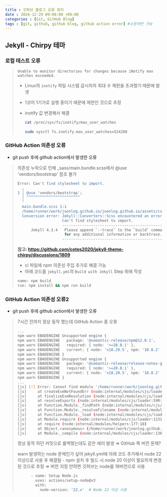 ```yaml
---
title : 깃허브 블로그 오류 정리
date : 2024-12-29 09:00:00 +09:00
categories : [Git, GitHub Blog]
tags : [git, github, github blog, github action error] #소문자만 가능
---
```


## Jekyll - Chirpy 테마

### 로컬 테스트 오류

> `Unable to monitor directories for changes because iNotify max watches exceeded.`
> 
> - Linux의 `inotify` 파일 시스템 감시자의 최대 수 제한을 초과했기 때문에 발생
> - 1코어 1기가로 실행 중이기 때문에 제한인 것으로 추정
> - inotify 값 변경해서 해결
>     
>     ```bash
>     cat /proc/sys/fs/inotify/max_user_watches
>     	
>     sudo sysctl fs.inotify.max_user_watches=524288
>     ```
>     

### GitHub Action 의존성 오류

- git push 후에 github action에서 발생한 오류

> 의존성 누락으로 인해 _sass/main.bundle.scss에서 @use 'vendors/bootstrap' 참조 불가
> 
> 
> ```bash
> Error: Can't find stylesheet to import.
>   ╷
> 1 │ @use 'vendors/bootstrap';
>   │ ^^^^^^^^^^^^^^^^^^^^^^^^
>   ╵
>   main.bundle.scss 1:1                                                                           @use
>   /home/runner/work/joonlog.github.io/joonlog.github.io/assets/css/jekyll-theme-chirpy.scss 1:1  root stylesheet 
>   Conversion error: Jekyll::Converters::Scss encountered an error while converting 'assets/css/jekyll-theme-chirpy.scss':
>                     Can't find stylesheet to import.
>                     ------------------------------------------------
>       Jekyll 4.3.4   Please append `--trace` to the `build` command 
>                      for any additional information or backtrace. 
>                     ------------------------------------------------
> ```
> 
> **참고: https://github.com/cotes2020/jekyll-theme-chirpy/discussions/1809**
> 
> - ci 파일에 npm 의존성 주입 추가로 해결 가능
> - 아래 코드를 `jekyll.yml`의 `Build with Jekyll` Step 위에 작성
> 
> ```bash
> name: npm build
> run: npm install && npm run build
> ```
> 

### GitHub Action 의존성 오류2

- git push 후에 github action에서 발생한 오류

> 7시간 전까지 정상 동작 했는데 GitHub Action 중 오류
> 
> 
> ```bash
> ...
> npm warn EBADENGINE Unsupported engine {
> npm warn EBADENGINE   package: '@semantic-release/npm@12.0.1',
> npm warn EBADENGINE   required: { node: '>=20.8.1' },
> npm warn EBADENGINE   current: { node: 'v18.20.5', npm: '10.8.2' }
> npm warn EBADENGINE }
> npm warn EBADENGINE Unsupported engine {
> npm warn EBADENGINE   package: '@semantic-release/release-notes-generator@14.0.1',
> npm warn EBADENGINE   required: { node: '>=20.8.1' },
> npm warn EBADENGINE   current: { node: 'v18.20.5', npm: '10.8.2' }
> npm warn EBADENGINE }
> ...
> [js] [!] Error: Cannot find module '/home/runner/work/joonlog.github.io/joonlog.github.io/node_modules/@jridgewell/gen-mapping/dist/gen-mapping.umd.js'
> [js]     at createEsmNotFoundErr (node:internal/modules/cjs/loader:1177:15)
> [js]     at finalizeEsmResolution (node:internal/modules/cjs/loader:1165:15)
> [js]     at resolveExports (node:internal/modules/cjs/loader:590:14)
> [js]     at Function.Module._findPath (node:internal/modules/cjs/loader:664:31)
> [js]     at Function.Module._resolveFilename (node:internal/modules/cjs/loader:1126:27)
> [js]     at Function.Module._load (node:internal/modules/cjs/loader:981:27)
> [js]     at Module.require (node:internal/modules/cjs/loader:1231:19)
> [js]     at require (node:internal/modules/helpers:177:18)
> [js]     at Object.<anonymous> (/home/runner/work/joonlog.github.io/joonlog.github.io/node_modules/@jridgewell/source-map/dist/source-map.cjs:6:18)
> [js]     at Module._compile (node:internal/modules/cjs/loader:1364:14)
> ```
> 
> 정상 동작 하던 커밋으로 롤백했는데도 같은 에러 발생
> ⇒ GitHub 쪽 버전 문제?
> 
> warn 발생하는 node 문제인가 싶어 jekyll.yml에 아래 코드 추가해서 node 22이상으로 사용 후 해결됨 - npm 설치 후 빌드 시 node 20 이상이 필요하게 변경된 것으로 추정
> ⇒ 버전 지정 안하면 깃허브는 node를 18버전으로 사용
> 
> ```bash
>       - name: Setup Node.js
>         uses: actions/setup-node@v3
>         with:
>           node-version: '22.x'  # Node 22 이상 사용
> ```
>